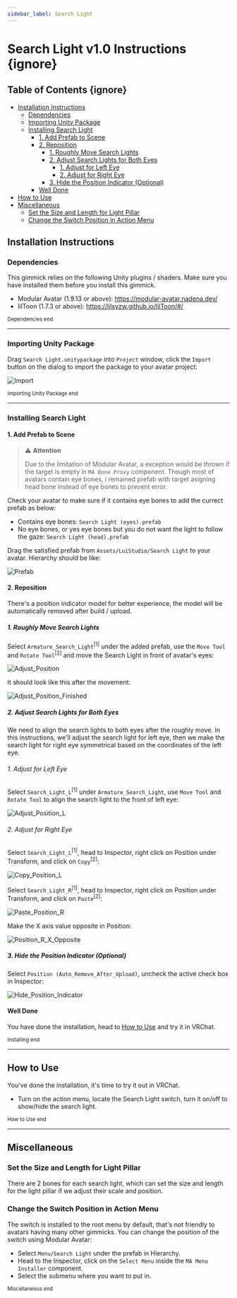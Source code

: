 ```yaml
---
sidebar_label: Search Light
---
```


# Search Light v1.0 Instructions {ignore}

## Table of Contents {ignore}

<!-- @import "[TOC]" {cmd="toc" depthFrom=1 depthTo=6 orderedList=false} -->

<!-- code_chunk_output -->

- [Installation Instructions](#installation-instructions)
  - [Dependencies](#dependencies)
  - [Importing Unity Package](#importing-unity-package)
  - [Installing Search Light](#installing-search-light)
    - [1. Add Prefab to Scene](#1-add-prefab-to-scene)
    - [2. Reposition](#2-reposition)
      - [1. Roughly Move Search Lights](#1-roughly-move-search-lights)
      - [2. Adjust Search Lights for Both Eyes](#2-adjust-search-lights-for-both-eyes)
        - [1. Adjust for Left Eye](#1-adjust-for-left-eye)
        - [2. Adjust for Right Eye](#2-adjust-for-right-eye)
      - [3. Hide the Position Indicator (Optional)](#3-hide-the-position-indicator-optional)
    - [Well Done](#well-done)
- [How to Use](#how-to-use)
- [Miscellaneous](#miscellaneous)
  - [Set the Size and Length for Light Pillar](#set-the-size-and-length-for-light-pillar)
  - [Change the Switch Position in Action Menu](#change-the-switch-position-in-action-menu)

<!-- /code_chunk_output -->

## Installation Instructions

### Dependencies

This gimmick relies on the following Unity plugins / shaders. Make sure you have installed them before you install this gimmick.

- Modular Avatar (1.9.13 or above): https://modular-avatar.nadena.dev/
- lilToon (1.7.3 or above): https://lilxyzw.github.io/lilToon/#/

<sub>Dependencies end</sub>

---

### Importing Unity Package

Drag `Search Light.unitypackage` into `Project` window, click the `Import` button on the dialog to import the package to your avatar project:

![Import](./assets/Import.png)

<sub>Importing Unity Package end</sub>

---

### Installing Search Light

#### 1. Add Prefab to Scene

> :warning: **Attention**
>
>Due to the limitation of Modular Avatar, a exception would be thrown if the target is empty in `MA Bone Proxy` component. Though most of avatars contain eye bones, i remained prefab with target asigning head bone instead of eye bones to prevent error.

Check your avatar to make sure if it contains eye bones to add the currect prefab as below:

- Contains eye bones: `Search Light (eyes).prefab`
- No eye bones, or yes eye bones but you do not want the light to follow the gaze: `Search Light (head).prefab`

Drag the satisfied prefab from `Assets/LuiStudio/Search Light` to your avatar. Hierarchy should be like:

![Prefab](./assets/Prefab.png)

#### 2. Reposition

There's a position indicator model for better experience, the model will be automatically removed after build / upload.

##### 1. Roughly Move Search Lights

Select `Armature_Search_Light`<sup>[1]</sup> under the added prefab, use the `Move Tool` and `Rotate Tool`<sup>[2]</sup> and move the Search Light in front of avatar's eyes:

![Adjust_Position](./assets/Adjust_Position.png)

It should look like this after the movement:

![Adjust_Position_Finished](./assets/Adjust_Position_Finished.png)

##### 2. Adjust Search Lights for Both Eyes

We need to align the search lights to both eyes after the roughly move. In this instructions, we'll adjust the search light for left eye, then we make the search light for right eye symmetrical based on the coordinates of the left eye.

###### 1. Adjust for Left Eye

Select `Search_Light_L`<sup>[1]</sup> under `Armature_Search_Light`, use `Move Tool` and `Rotate Tool` to align the search light to the front of left eye:

![Adjust_Position_L](./assets/Adjust_Position_L.png)

###### 2. Adjust for Right Eye

Select `Search_Light_L`<sup>[1]</sup>, head to Inspector, right click on Position under Transform, and click on `Copy`<sup>[2]</sup>:

![Copy_Position_L](./assets/Copy_Position_L.png)

Select `Search_Light_R`<sup>[1]</sup>, head to Inspector, right click on Position under Transform, and click on `Paste`<sup>[2]</sup>:

![Paste_Position_R](./assets/Paste_Position_R.png)

Make the X axis value opposite in Position:

![Position_R_X_Opposite](./assets/Position_R_X_Opposite.png)

##### 3. Hide the Position Indicator (Optional)

Select `Position (Auto_Remove_After_Upload)`, uncheck the active check box in Inspector:

![Hide_Position_Indicator](./assets/Hide_Position_Indicator.png)

#### Well Done

You have done the installation, head to [How to Use](#how-to-use) and try it in VRChat.

<sub>Installing end</sub>

---

## How to Use

You've done the installation, it's time to try it out in VRChat.

- Turn on the action menu, locate the Search Light switch, turn it on/off to show/hide the search light.

<sub>How to Use end</sub>

---

## Miscellaneous

### Set the Size and Length for Light Pillar

There are 2 bones for each search light, which can set the size and length for the light pillar if we adjust their scale and position.

### Change the Switch Position in Action Menu

The switch is installed to the root menu by default, that's not friendly to avatars having many other gimmicks. You can change the position of the switch using Modular Avatar:

- Select `Menu/Search Light` under the prefab in Hierarchy.
- Head to the Inspector, click on the `Select Menu` inside the `MA Menu Installer` component.
- Select the submenu where you want to put in.

<sub>Miscellaneous end</sub>